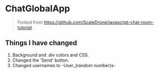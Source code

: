 # ChatGlobalApp

> Forked from https://github.com/ScaleDrone/javascript-chat-room-tutorial .

## Things I have changed

1. Background and .div colors and CSS.
2. Changed the 'Send' button.
3. Changed usernames to -User_(random number)s-
